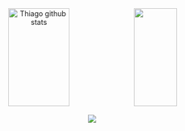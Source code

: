 <div align="center">  
  <img width="49%" height="195px" src="https://github-readme-stats.vercel.app/api?username=thiagoasena&show_icons=true&count_private=true&hide_border=true&title_color=0fb0e0&icon_color=0fb0e0&text_color=FFF&bg_color=0d1117" alt="Thiago github stats" /> 
  <img width="41%" height="195px" src="https://github-readme-stats.vercel.app/api/top-langs/?username=thiagoasena&layout=compact&hide_border=true&title_color=0fb0e1&text_color=FFF&bg_color=0d1117" />
  
<p align="center">
  <a href="https://skillicons.dev">
    <img src="https://skillicons.dev/icons?i=py,java,azure,mysql,postgres,vscode,anaconda" />
  </a>
</p>

